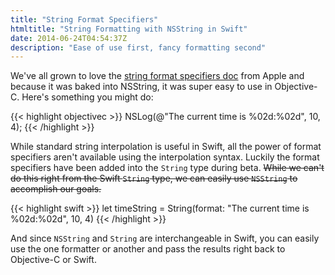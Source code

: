 ```yaml
---
title: "String Format Specifiers"
htmltitle: "String Formatting with NSString in Swift"
date: 2014-06-24T04:54:37Z
description: "Ease of use first, fancy formatting second"
---
```


We've all grown to love the [string format specifiers doc](https://developer.apple.com/library/ios/documentation/cocoa/conceptual/Strings/Articles/formatSpecifiers.html) from Apple and because it was baked into NSString, it was super easy to use in Objective-C. Here's something you might do:

{{< highlight objectivec >}}
NSLog(@"The current time is %02d:%02d", 10, 4);
{{< /highlight >}}

While standard string interpolation is useful in Swift, all the power of format specifiers aren't available using the interpolation syntax. Luckily the format specifiers have been added into the `String` type during beta. <strike>While we can't do this right from the Swift `String` type, we can easily use `NSString` to accomplish our goals.</strike>

{{< highlight swift >}}
let timeString = String(format: "The current time is %02d:%02d", 10, 4)
{{< /highlight >}}

And since `NSString` and `String` are interchangeable in Swift, you can easily use the one formatter or another and pass the results right back to Objective-C or Swift.
